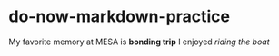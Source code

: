 # do-now-markdown-practice


My favorite memory at MESA is **bonding trip**
I enjoyed *riding the boat*

